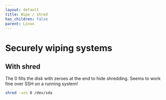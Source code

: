 ```yaml
---
layout: default
title: Wipe / shred
has_children: false
parent: Linux
---
```


# Securely wiping systems

## With shred

The 0 fills the disk with zeroes at the end to hide shredding. Seems to work
fine over SSH on a running system!

```bash
shred -vzn 0 /dev/sda
```
